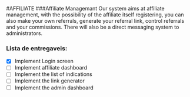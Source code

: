 #AFFILIATE
###Affiliate Managemant
Our system aims at affiliate management, with the possibility of the affiliate itself registering, you can also make your own referrals, generate your referral link, control referrals and your commissions. There will also be a direct messaging system to administrators.

### Lista de entregaveis:
- [X] Implement Login screen
- [ ] Implement affiliate dashboard
- [ ] Implement the list of indications
- [ ] Implement the link generator
- [ ] Implement the admin dashboard
